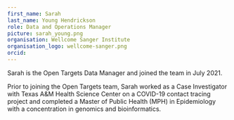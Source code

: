 ```yaml
---
first_name: Sarah
last_name: Young Hendrickson
role: Data and Operations Manager
picture: sarah_young.png
organisation: Wellcome Sanger Institute
organisation_logo: wellcome-sanger.png
orcid: 
---
```


Sarah is the Open Targets Data Manager and joined the team in July 2021. 

Prior to joining the Open Targets team, Sarah worked as a Case Investigator with Texas A&M Health Science Center on a COVID-19 contact tracing project and
completed a Master of Public Health (MPH) in Epidemiology with a concentration in genomics and bioinformatics.
